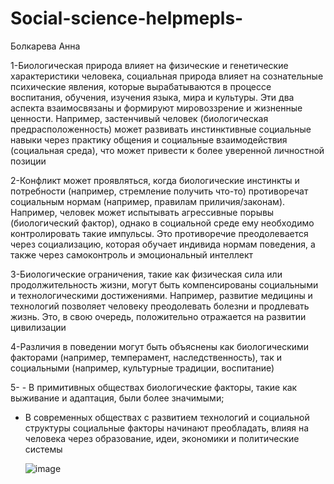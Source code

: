 # Social-science-helpmepls-
Болкарева Анна

1-Биологическая природа влияет на физические и генетические характеристики человека, социальная природа влияет на сознательные психические явления, которые вырабатываются в процессе воспитания, обучения, изучения языка, мира и культуры. Эти два аспекта взаимосвязаны и формируют мировоззрение и жизненные ценности. Например, застенчивый человек (биологическая предрасположенность) может развивать инстинктивные социальные навыки через практику общения и социальные взаимодействия (социальная среда), что может привести к более уверенной личностной позиции

2-Конфликт может проявляться, когда биологические инстинкты и потребности (например, стремление получить что-то) противоречат социальным нормам (например, правилам приличия/законам). Например, человек может испытывать агрессивные порывы (биологический фактор), однако в социальной среде ему необходимо контролировать такие импульсы. Это противоречие преодолевается через социализацию, которая обучает индивида нормам поведения, а также через самоконтроль и эмоциональный интеллект

3-Биологические ограничения, такие как физическая сила или продолжительность жизни, могут быть компенсированы социальными и технологическими достижениями. Например, развитие медицины и технологий позволяет человеку преодолевать болезни и продлевать жизнь. Это, в свою очередь, положительно отражается на развитии цивилизации

4-Различия в поведении могут быть объяснены как биологическими факторами (например, темперамент, наследственность), так и социальными (например, культурные традиции, воспитание)

5-  - В примитивных обществах биологические факторы, такие как выживание и адаптация, были более значимыми;

   - В современных обществах с развитием технологий и социальной структуры социальные факторы начинают преобладать, влияя на человека через образование, идеи, экономики и политические системы

     ![image](https://github.com/user-attachments/assets/a2ce5272-cc32-493d-a73d-349dea2f2d6e)

